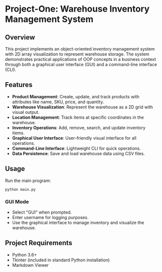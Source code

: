 # Project-One: Warehouse Inventory Management System

## Overview
This project implements an object-oriented inventory management system with 2D array visualization to represent warehouse storage. The system demonstrates practical applications of OOP concepts in a business context through both a graphical user interface (GUI) and a command-line interface (CLI).

## Features
- **Product Management**: Create, update, and track products with attributes like name, SKU, price, and quantity.
- **Warehouse Visualization**: Represent the warehouse as a 2D grid with visual output.
- **Location Management**: Track items at specific coordinates in the warehouse.
- **Inventory Operations**: Add, remove, search, and update inventory items.
- **Graphical User Interface**: User-friendly visual interface for all operations.
- **Command-Line Interface**: Lightweight CLI for quick operations.
- **Data Persistence**: Save and load warehouse data using CSV files.

## Usage
Run the main program:
```
python main.py
```

### GUI Mode
- Select "GUI" when prompted.
- Enter username for logging purposes.
- Use the graphical interface to manage inventory and visualize the warehouse.



## Project Requirements
- Python 3.6+
- Tkinter (included in standard Python installation)
- Markdown Viewer
